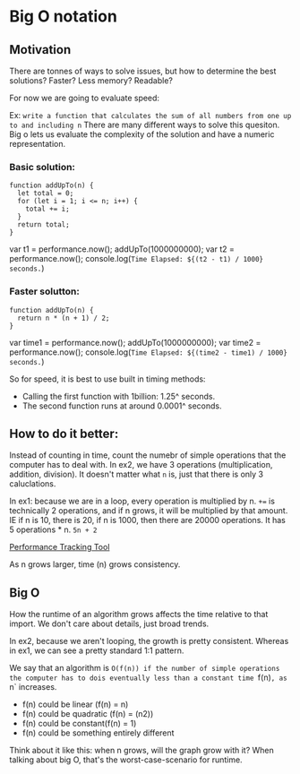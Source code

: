 # Big O notation

## Motivation
There are tonnes of ways to solve issues, but how to determine the best solutions? Faster? Less memory? Readable? 

For now we are going to evaluate speed:

Ex: `write a function that calculates the sum of all numbers from one up to and including n`
There are many different ways to solve this quesiton. Big o lets us evaluate the complexity of the 
solution and have a numeric representation. 

### Basic solution:
```
function addUpTo(n) {
  let total = 0;
  for (let i = 1; i <= n; i++) {
    total += i;
  }
  return total;
}
```

var t1 = performance.now();
addUpTo(1000000000);
var t2 = performance.now();
console.log(`Time Elapsed: ${(t2 - t1) / 1000} seconds.`)

### Faster solutton: 
```
function addUpTo(n) {
  return n * (n + 1) / 2;
}
```

var time1 = performance.now();
addUpTo(1000000000);
var time2 = performance.now();
console.log(`Time Elapsed: ${(time2 - time1) / 1000} seconds.`)

So for speed, it is best to use built in timing methods:
* Calling the first function with 1billion: 1.25^ seconds. 
* The second function runs at around 0.0001^ seconds.

## How to do it better: 
Instead of counting in time, count the numebr of simple operations that the computer has to deal with. In ex2, we have 3 operations (multiplication, addition, division). It doesn't matter what `n` is, just that there is only 3 caluclations. 

In ex1: because we are in a loop, every operation is multiplied by n. `+=` is technically 2 operations, and if n grows, it will be multiplied by that amount. IE if n is 10, there is 20, if n is 1000, then there are 20000 operations. It has 5 operations * n. `5n + 2`

[Performance Tracking Tool](https://rithmschool.github.io/function-timer-demo/)

As n grows larger, time (n) grows consistency.

## Big O
How the runtime of an algorithm grows affects the time relative to that import. We don't care about details, just broad trends. 

In ex2, because we aren't looping, the growth is pretty consistent. Whereas in ex1, we can see a pretty standard 1:1 pattern. 

We say that  an algorithm is `O(f(n)) if the number of simple operations the computer has to dois eventually less than a constant time `f(n)`, as `n` increases.
* f(n) could be linear (f(n) = n)
* f(n) could be quadratic (f(n) = (n2))
* f(n) could be constant(f(n) = 1)  
* f(n) could be something entirely different

Think about it like this: when n grows, will the graph grow with it? When talking about big O, that's the worst-case-scenario for runtime. 